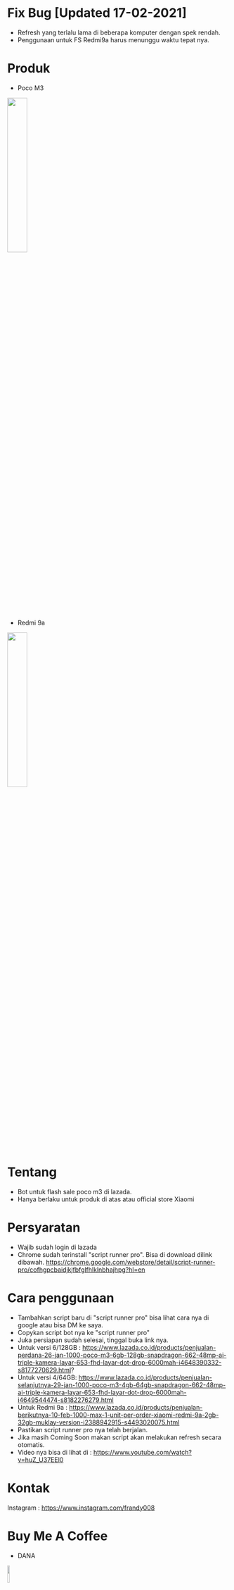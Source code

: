 # Fix Bug [Updated 17-02-2021]
- Refresh yang terlalu lama di beberapa komputer dengan spek rendah.
- Penggunaan untuk FS Redmi9a harus menunggu waktu tepat nya.

# Produk
- Poco M3
<img src="https://id-live-01.slatic.net/p/230635e46b0fe7fed0c1ea3988b13cb4.jpg" width="30%">

- Redmi 9a
<img src="https://id-test-11.slatic.net/shop/55a9976288a56acbd31da64cc7f738fc.jpeg" width="30%">

# Tentang

- Bot untuk flash sale poco m3 di lazada.
- Hanya berlaku untuk produk di atas atau official store Xiaomi

# Persyaratan
- Wajib sudah login di lazada
- Chrome sudah terinstall "script runner pro". Bisa di download dilink dibawah.
https://chrome.google.com/webstore/detail/script-runner-pro/cofhgpcbaidjkjfbfglfhlklnbhajhpg?hl=en

# Cara penggunaan
- Tambahkan script baru di "script runner pro" bisa lihat cara nya di google atau bisa DM ke saya.
- Copykan script bot nya ke "script runner pro"
- Juka persiapan sudah selesai, tinggal buka link nya.
- Untuk versi 6/128GB :
https://www.lazada.co.id/products/penjualan-perdana-26-jan-1000-poco-m3-6gb-128gb-snapdragon-662-48mp-ai-triple-kamera-layar-653-fhd-layar-dot-drop-6000mah-i4648390332-s8177270629.html?
- Untuk versi 4/64GB:
https://www.lazada.co.id/products/penjualan-selanjutnya-29-jan-1000-poco-m3-4gb-64gb-snapdragon-662-48mp-ai-triple-kamera-layar-653-fhd-layar-dot-drop-6000mah-i4649544474-s8182276279.html
- Untuk Redmi 9a : 
https://www.lazada.co.id/products/penjualan-berikutnya-10-feb-1000-max-1-unit-per-order-xiaomi-redmi-9a-2gb-32gb-muklay-version-i2388942915-s4493020075.html
- Pastikan script runner pro nya telah berjalan.
- Jika masih Coming Soon makan script akan melakukan refresh secara otomatis.
- Video nya bisa di lihat di : https://www.youtube.com/watch?v=huZ_U37EEl0

# Kontak
Instagram : https://www.instagram.com/frandy008

# Buy Me A Coffee
- DANA
<img src="https://1.bp.blogspot.com/-PU-UEtHKmOQ/YCzLcxNkQdI/AAAAAAAAFt0/CVkQWDVcjFUJ2FHUT7JOGckiXkSTwVegQCLcBGAsYHQ/s16000/Screenshot_2021-02-17-15-48-55-683_id.dana.jpg" width="10%">

- OVO
<img src="https://1.bp.blogspot.com/-XkxZQJunCs8/YCzLc1dWW8I/AAAAAAAAFtw/T7qaXud4yOsnSck9ZctW57vzi7QVUMDuACLcBGAsYHQ/s16000/Screenshot_2021-02-17-15-48-01-001_ovo.id.jpg" width="10%">

https://www.google.com/search?q=bot+lazada&oq=bot+lazada&aqs=chrome..69i57j0i22i30l2j0i22i30i395l3j69i60l2.3023j1j7&sourceid=chrome&ie=UTF-8
Bot Flash Sale Lazada Terbaru
